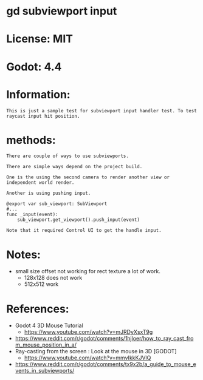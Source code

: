 # gd subviewport input

# License: MIT

# Godot: 4.4

# Information:
	This is just a sample test for subviewport input handler test. To test raycast input hit position.

# methods:
	There are couple of ways to use subviewports.

	There are simple ways depend on the project build.
	
	One is the using the second camera to render another view or independent world render.

	Another is using pushing input.
```
@export var sub_viewport: SubViewport
#...
func _input(event):
	sub_viewport.get_viewport().push_input(event)
```
	Note that it required Control UI to get the handle input.

# Notes:
- small size offset not working for rect texture a lot of work.
	- 128x128 does not work
	- 512x512 work

# References:
- Godot 4 3D Mouse Tutorial
	- https://www.youtube.com/watch?v=mJRDyXsxT9g
- https://www.reddit.com/r/godot/comments/1hjloer/how_to_ray_cast_from_mouse_position_in_a/
- Ray-casting from the screen : Look at the mouse in 3D [GODOT]
	- https://www.youtube.com/watch?v=mmvIkkKJVlQ
- https://www.reddit.com/r/godot/comments/tx9x2b/a_guide_to_mouse_events_in_subviewports/



# 
